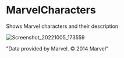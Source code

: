 # MarvelCharacters
Shows Marvel characters and their description

![Screenshot_20221005_173559](https://user-images.githubusercontent.com/62517705/194095610-249f8848-85d7-424a-ada3-2a075f94c378.jpg)


"Data provided by Marvel. © 2014 Marvel"
